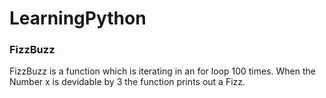 # LearningPython
<div>
    <h3>
        FizzBuzz
    </h3>
</div>
<p>
    FizzBuzz is a function which is iterating in an for loop 100 times. When the Number x is devidable by 3 the function prints out a Fizz.
</p>
